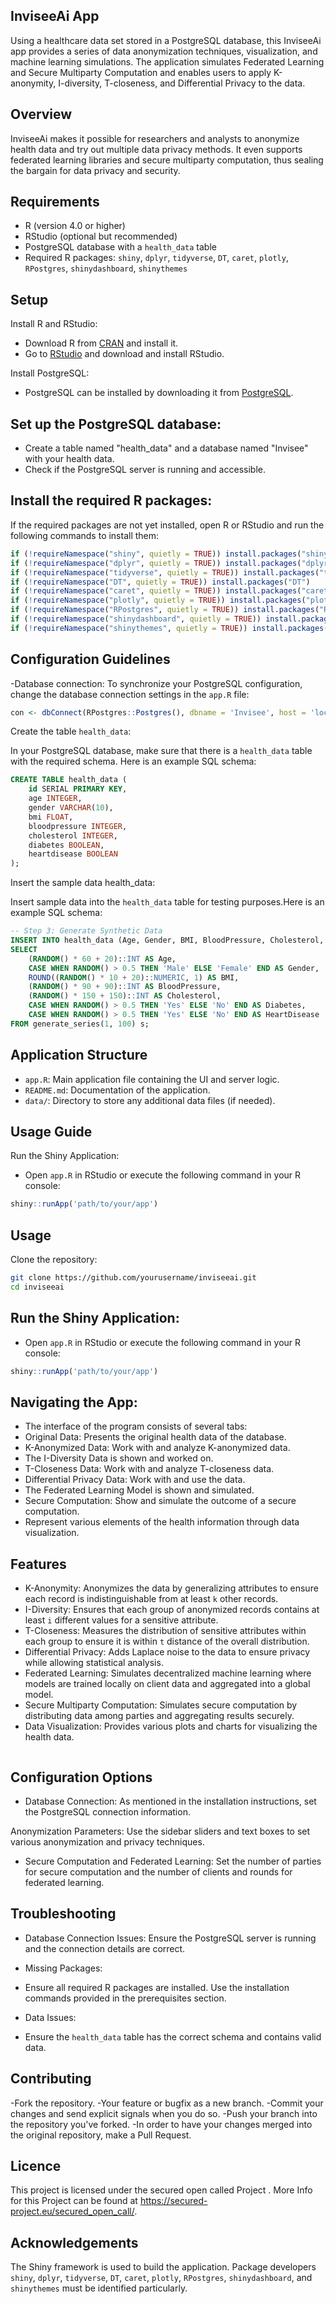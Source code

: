 ## InviseeAi App

Using a healthcare data set stored in a PostgreSQL database, this InviseeAi app provides a series of data anonymization techniques, visualization, and machine learning simulations. The application simulates Federated Learning and Secure Multiparty Computation and enables users to apply K-anonymity, I-diversity, T-closeness, and Differential Privacy to the data.

## Overview 

InviseeAi makes it possible for researchers and analysts to anonymize health data and try out multiple data privacy methods. It even supports federated learning libraries and secure multiparty computation, thus sealing the bargain for data privacy and security.


## Requirements

- R (version 4.0 or higher)
- RStudio (optional but recommended)
- PostgreSQL database with a `health_data` table
- Required R packages: `shiny`, `dplyr`, `tidyverse`, `DT`, `caret`, `plotly`, `RPostgres`, `shinydashboard`, `shinythemes`



## Setup

Install R and RStudio:
- Download R from [CRAN](https://cran.r-project.org/) and install it.
- Go to [RStudio](https://www.rstudio.com/products/rstudio/download/) and download and install RStudio.

Install PostgreSQL:
- PostgreSQL can be installed by downloading it from [PostgreSQL](https://www.postgresql.org/download/).


## Set up the PostgreSQL database:
- Create a table named "health_data" and a database named "Invisee" with your health data.
- Check if the PostgreSQL server is running and accessible.
   
## Install the required R packages:

If the required packages are not yet installed, open R or RStudio and run the following commands to install them:

   ```R
   if (!requireNamespace("shiny", quietly = TRUE)) install.packages("shiny")
   if (!requireNamespace("dplyr", quietly = TRUE)) install.packages("dplyr")
   if (!requireNamespace("tidyverse", quietly = TRUE)) install.packages("tidyverse")
   if (!requireNamespace("DT", quietly = TRUE)) install.packages("DT")
   if (!requireNamespace("caret", quietly = TRUE)) install.packages("caret")
   if (!requireNamespace("plotly", quietly = TRUE)) install.packages("plotly")
   if (!requireNamespace("RPostgres", quietly = TRUE)) install.packages("RPostgres")
   if (!requireNamespace("shinydashboard", quietly = TRUE)) install.packages("shinydashboard")
   if (!requireNamespace("shinythemes", quietly = TRUE)) install.packages("shinythemes")
   ```
   
## Configuration Guidelines

-Database connection:
  To synchronize your PostgreSQL configuration, change the database connection settings in the `app.R` file:
```R
con <- dbConnect(RPostgres::Postgres(), dbname = 'Invisee', host = 'localhost', port = 5433, user = 'postgres', password = '12345')
```   

Create the table `health_data`:


In your PostgreSQL database, make sure that there is a `health_data` table with the required schema. Here is an example SQL schema:

   ```sql
   CREATE TABLE health_data (
       id SERIAL PRIMARY KEY,
       age INTEGER,
       gender VARCHAR(10),
       bmi FLOAT,
       bloodpressure INTEGER,
       cholesterol INTEGER,
       diabetes BOOLEAN,
       heartdisease BOOLEAN
   );
   ```
Insert the sample data health_data:

Insert sample data into the `health_data` table for testing purposes.Here is an example SQL schema:

```sql
-- Step 3: Generate Synthetic Data
INSERT INTO health_data (Age, Gender, BMI, BloodPressure, Cholesterol, Diabetes, HeartDisease)
SELECT
    (RANDOM() * 60 + 20)::INT AS Age,
    CASE WHEN RANDOM() > 0.5 THEN 'Male' ELSE 'Female' END AS Gender,
    ROUND((RANDOM() * 10 + 20)::NUMERIC, 1) AS BMI,
    (RANDOM() * 90 + 90)::INT AS BloodPressure,
    (RANDOM() * 150 + 150)::INT AS Cholesterol,
    CASE WHEN RANDOM() > 0.5 THEN 'Yes' ELSE 'No' END AS Diabetes,
    CASE WHEN RANDOM() > 0.5 THEN 'Yes' ELSE 'No' END AS HeartDisease
FROM generate_series(1, 100) s;
   ```
## Application Structure

- `app.R`: Main application file containing the UI and server logic.
- `README.md`: Documentation of the application.
- `data/`: Directory to store any additional data files (if needed).

## Usage Guide

Run the Shiny Application:
- Open `app.R` in RStudio or execute the following command in your R console:

```R
shiny::runApp('path/to/your/app')
```
## Usage

Clone the repository:
```bash
git clone https://github.com/yourusername/inviseeai.git
cd inviseeai
```
## Run the Shiny Application:
- Open `app.R` in RStudio or execute the following command in your R console:
```R
shiny::runApp('path/to/your/app')
   ```
## Navigating the App:

- The interface of the program consists of several tabs:
- Original Data: Presents the original health data of the database.
- K-Anonymized Data: Work with and analyze K-anonymized data.
- The I-Diversity Data is shown and worked on.
- T-Closeness Data: Work with and analyze T-closeness data.
- Differential Privacy Data: Work with and use the data.
- The Federated Learning Model is shown and simulated.
- Secure Computation: Show and simulate the outcome of a secure computation.
- Represent various elements of the health information through data visualization.

## Features

- K-Anonymity: Anonymizes the data by generalizing attributes to ensure each record is indistinguishable from at least `k` other records.
- I-Diversity: Ensures that each group of anonymized records contains at least `i` different values for a sensitive attribute.
- T-Closeness: Measures the distribution of sensitive attributes within each group to ensure it is within `t` distance of the overall distribution.
- Differential Privacy: Adds Laplace noise to the data to ensure privacy while allowing statistical analysis.
- Federated Learning: Simulates decentralized machine learning where models are trained locally on client data and aggregated into a global model.
- Secure Multiparty Computation: Simulates secure computation by distributing data among parties and aggregating results securely.
- Data Visualization: Provides various plots and charts for visualizing the health data.
```{r}
```

## Configuration Options

- Database Connection: As mentioned in the installation instructions, set the PostgreSQL connection information.

Anonymization Parameters: Use the sidebar sliders and text boxes to set various anonymization and privacy techniques.

- Secure Computation and Federated Learning: Set the number of parties for secure computation and the number of clients and rounds for federated learning.

## Troubleshooting

- Database Connection Issues:
  Ensure the PostgreSQL server is running and the connection details are correct.

- Missing Packages:
- Ensure all required R packages are installed. Use the installation commands provided in the prerequisites section.

- Data Issues:
- Ensure the `health_data` table has the correct schema and contains valid data.

## Contributing

-Fork the repository.
-Your feature or bugfix as a new branch.
-Commit your changes and send explicit signals when you do so.
-Push your branch into the repository you've forked.
-In order to have your changes merged into the original repository, make a Pull Request.

## Licence

This project is licensed under the secured open called Project . More Info for this Project can be found at https://secured-project.eu/secured_open_call/.

## Acknowledgements

The Shiny framework is used to build the application. Package developers `shiny`, `dplyr`, `tidyverse`, `DT`, `caret`, `plotly`, `RPostgres`, `shinydashboard`, and `shinythemes` must be identified particularly.
